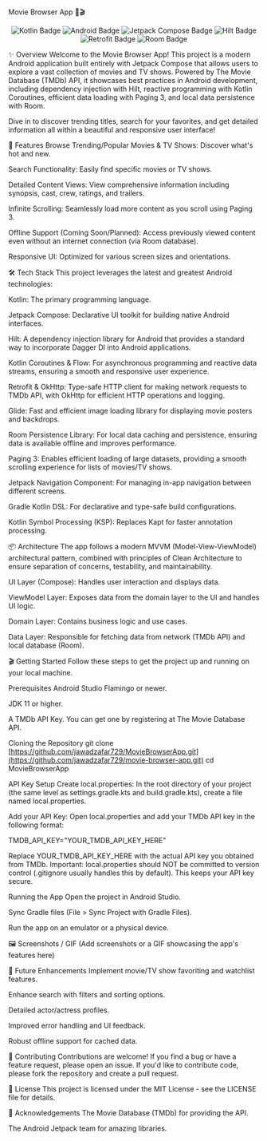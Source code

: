 Movie Browser App 🍿🎬
<p align="center">
<img src="https://img.shields.io/badge/Kotlin-0095D5?style=for-the-badge&logo=kotlin&logoColor=white" alt="Kotlin Badge">
<img src="https://img.shields.io/badge/Android-3DDC84?style=for-the-badge&logo=android&logoColor=white" alt="Android Badge">
<img src="https://img.shields.io/badge/Jetpack Compose-4285F4?style=for-the-badge&logo=jetpackcompose&logoColor=white" alt="Jetpack Compose Badge">
<img src="https://img.shields.io/badge/Hilt-000000?style=for-the-badge&logo=dagger&logoColor=white" alt="Hilt Badge">
<img src="https://img.shields.io/badge/Retrofit-E44C30?style=for-the-badge&logo=retrofit&logoColor=white" alt="Retrofit Badge">
<img src="https://img.shields.io/badge/Room-4CAF50?style=for-the-badge&logo=androidx&logoColor=white" alt="Room Badge">
</p>

✨ Overview
Welcome to the Movie Browser App! This project is a modern Android application built entirely with Jetpack Compose that allows users to explore a vast collection of movies and TV shows. Powered by The Movie Database (TMDb) API, it showcases best practices in Android development, including dependency injection with Hilt, reactive programming with Kotlin Coroutines, efficient data loading with Paging 3, and local data persistence with Room.

Dive in to discover trending titles, search for your favorites, and get detailed information all within a beautiful and responsive user interface!

🚀 Features
Browse Trending/Popular Movies & TV Shows: Discover what's hot and new.

Search Functionality: Easily find specific movies or TV shows.

Detailed Content Views: View comprehensive information including synopsis, cast, crew, ratings, and trailers.

Infinite Scrolling: Seamlessly load more content as you scroll using Paging 3.

Offline Support (Coming Soon/Planned): Access previously viewed content even without an internet connection (via Room database).

Responsive UI: Optimized for various screen sizes and orientations.

🛠️ Tech Stack
This project leverages the latest and greatest Android technologies:

Kotlin: The primary programming language.

Jetpack Compose: Declarative UI toolkit for building native Android interfaces.

Hilt: A dependency injection library for Android that provides a standard way to incorporate Dagger DI into Android applications.

Kotlin Coroutines & Flow: For asynchronous programming and reactive data streams, ensuring a smooth and responsive user experience.

Retrofit & OkHttp: Type-safe HTTP client for making network requests to TMDb API, with OkHttp for efficient HTTP operations and logging.

Glide: Fast and efficient image loading library for displaying movie posters and backdrops.

Room Persistence Library: For local data caching and persistence, ensuring data is available offline and improves performance.

Paging 3: Enables efficient loading of large datasets, providing a smooth scrolling experience for lists of movies/TV shows.

Jetpack Navigation Component: For managing in-app navigation between different screens.

Gradle Kotlin DSL: For declarative and type-safe build configurations.

Kotlin Symbol Processing (KSP): Replaces Kapt for faster annotation processing.

📦 Architecture
The app follows a modern MVVM (Model-View-ViewModel) architectural pattern, combined with principles of Clean Architecture to ensure separation of concerns, testability, and maintainability.

UI Layer (Compose): Handles user interaction and displays data.

ViewModel Layer: Exposes data from the domain layer to the UI and handles UI logic.

Domain Layer: Contains business logic and use cases.

Data Layer: Responsible for fetching data from network (TMDb API) and local database (Room).

🎬 Getting Started
Follow these steps to get the project up and running on your local machine.

Prerequisites
Android Studio Flamingo or newer.

JDK 11 or higher.

A TMDb API Key. You can get one by registering at The Movie Database API.

Cloning the Repository
git clone [https://github.com/jawadzafar729/MovieBrowserApp.git](https://github.com/jawadzafar729/movie-browser-app.git)
cd MovieBrowserApp

API Key Setup
Create local.properties: In the root directory of your project (the same level as settings.gradle.kts and build.gradle.kts), create a file named local.properties.

Add your API Key: Open local.properties and add your TMDb API key in the following format:

TMDB_API_KEY="YOUR_TMDB_API_KEY_HERE"

Replace YOUR_TMDB_API_KEY_HERE with the actual API key you obtained from TMDb.
Important: local.properties should NOT be committed to version control (.gitignore usually handles this by default). This keeps your API key secure.

Running the App
Open the project in Android Studio.

Sync Gradle files (File > Sync Project with Gradle Files).

Run the app on an emulator or a physical device.

🖼️ Screenshots / GIF
(Add screenshots or a GIF showcasing the app's features here)

🔮 Future Enhancements
Implement movie/TV show favoriting and watchlist features.

Enhance search with filters and sorting options.

Detailed actor/actress profiles.

Improved error handling and UI feedback.

Robust offline support for cached data.

🤝 Contributing
Contributions are welcome! If you find a bug or have a feature request, please open an issue. If you'd like to contribute code, please fork the repository and create a pull request.

📄 License
This project is licensed under the MIT License - see the LICENSE file for details.

🙏 Acknowledgements
The Movie Database (TMDb) for providing the API.

The Android Jetpack team for amazing libraries.
